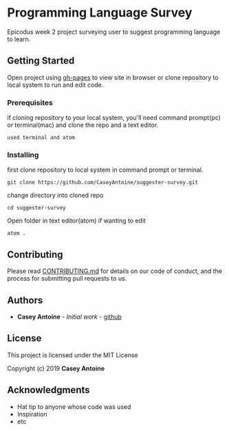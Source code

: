 # Programming Language Survey

Epicodus week 2 project surveying user to suggest programming language to learn.

## Getting Started

Open project using [gh-pages](https://CaseyAntoine.github.io/suggester-survey) to view site in browser or clone repository to local system to run and edit code.

### Prerequisites

if cloning repository to your local system, you'll need command prompt(pc) or terminal(mac) and clone the repo and a text editor.

```
used terminal and atom
```


### Installing

first clone repository to local system in command prompt or terminal.

```
git clone https://github.com/CaseyAntoine/suggester-survey.git
```

change directory into cloned repo

```
cd suggester-survey
```

Open folder in text editor(atom) if wanting to edit

```
atom .
```


## Contributing

Please read [CONTRIBUTING.md](https://gist.github.com/PurpleBooth/b24679402957c63ec426) for details on our code of conduct, and the process for submitting pull requests to us.


## Authors

* **Casey Antoine** - *Initial work* - [github](https://github.com/CaseyAntoine)


## License

This project is licensed under the MIT License

Copyright (c) 2019 **Casey Antoine**

## Acknowledgments

* Hat tip to anyone whose code was used
* Inspiration
* etc
